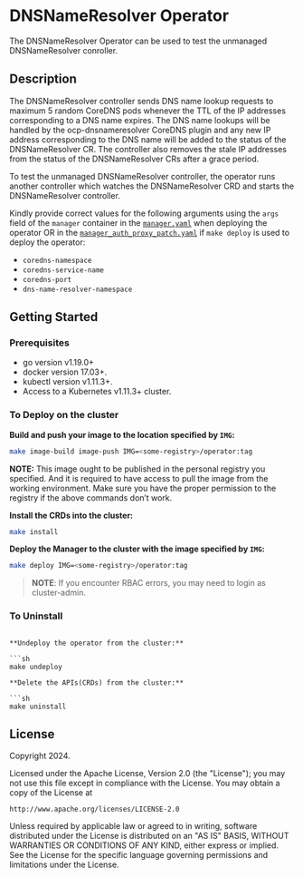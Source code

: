 # DNSNameResolver Operator
The DNSNameResolver Operator can be used to test the unmanaged DNSNameResolver conroller.

## Description
The DNSNameResolver controller sends DNS name lookup requests to maximum 5 random CoreDNS
pods whenever the TTL of the IP addresses corresponding to a DNS name expires. The DNS name
lookups will be handled by the ocp-dnsnameresolver CoreDNS plugin and any new IP address
corresponding to the DNS name will be added to the status of the DNSNameResolver CR. The
controller also removes the stale IP addresses from the status of the DNSNameResolver CRs
after a grace period.

To test the unmanaged DNSNameResolver controller, the operator runs another controller which
watches the DNSNameResolver CRD and starts the DNSNameResolver controller.

Kindly provide correct values for the following arguments using the `args` field of the `manager`
container in the [`manager.yaml`](./config/manager/manager.yaml) when deploying the operator
OR in the [`manager_auth_proxy_patch.yaml`](./config/default/manager_auth_proxy_patch.yaml)
if `make deploy` is used to deploy the operator:
- `coredns-namespace`
- `coredns-service-name`
- `coredns-port`
- `dns-name-resolver-namespace`

## Getting Started

### Prerequisites
- go version v1.19.0+
- docker version 17.03+.
- kubectl version v1.11.3+.
- Access to a Kubernetes v1.11.3+ cluster.

### To Deploy on the cluster
**Build and push your image to the location specified by `IMG`:**

```sh
make image-build image-push IMG=<some-registry>/operator:tag
```

**NOTE:** This image ought to be published in the personal registry you specified. 
And it is required to have access to pull the image from the working environment. 
Make sure you have the proper permission to the registry if the above commands don’t work.

**Install the CRDs into the cluster:**

```sh
make install
```

**Deploy the Manager to the cluster with the image specified by `IMG`:**

```sh
make deploy IMG=<some-registry>/operator:tag
```

> **NOTE**: If you encounter RBAC errors, you may need to login as cluster-admin.

### To Uninstall
```

**Undeploy the operator from the cluster:**

```sh
make undeploy

**Delete the APIs(CRDs) from the cluster:**

```sh
make uninstall
```

## License

Copyright 2024.

Licensed under the Apache License, Version 2.0 (the "License");
you may not use this file except in compliance with the License.
You may obtain a copy of the License at

    http://www.apache.org/licenses/LICENSE-2.0

Unless required by applicable law or agreed to in writing, software
distributed under the License is distributed on an "AS IS" BASIS,
WITHOUT WARRANTIES OR CONDITIONS OF ANY KIND, either express or implied.
See the License for the specific language governing permissions and
limitations under the License.

